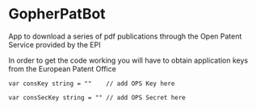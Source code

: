 # GopherPatBot
App to download a series of pdf publications through the Open Patent Service provided by the EPI

In order to get the code working you will have to obtain application keys from the European Patent Office
    
    var consKey string = ""    // add OPS Key here
    
    var consSecKey string = "" // add OPS Secret here
